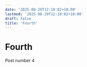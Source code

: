 ```yaml
---
date: '2025-08-29T12:18:02+10:00'
lastmod: '2025-08-29T12:18:02+10:00'
draft: false
title: 'Fourth'
---
```

# Fourth

Post number 4
